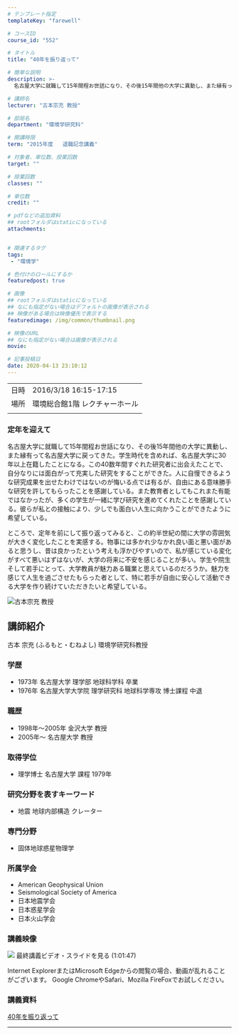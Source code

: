 ```yaml
---
# テンプレート指定
templateKey: "farewell"

# コースID
course_id: "552"

# タイトル
title: "40年を振り返って"

# 簡単な説明
description: >-
  名古屋大学に就職して15年間程お世話になり、その後15年間他の大学に異動し、また縁有って名古屋大学に戻ってきた。学生時代を含めれば、名古屋大学に30年以上在籍したことになる。この40数年間すぐれた研究者に出会えたことで、自分なりには面白がって充実した研究をすることができた。人に自慢できるような研究成果を出せたわけではないのが悔いる点では有るが、自由にある意味勝手な研究を許してもらったことを感謝 ....

# 講師名
lecturer: "古本宗充 教授"

# 部局名
department: "環境学研究科"

# 開講時限
term: "2015年度	退職記念講義"

# 対象者、単位数、授業回数
target: ""

# 授業回数
classes: ""

# 単位数
credit: ""

# pdfなどの追加資料
## rootフォルダはstaticになっている
attachments:


# 関連するタグ
tags:
 - "環境学"

# 色付けのロールにするか
featuredpost: true

# 画像
## rootフォルダはstaticになっている
## なにも指定がない場合はデフォルトの画像が表示される
## 映像がある場合は映像優先で表示する
featuredimage: /img/common/thumbnail.png

# 映像のURL
## なにも指定がない場合は画像が表示される
movie: 

# 記事投稿日
date: 2020-04-13 23:10:12
---
```


|   |   |
|---|---|
| 日時 | 2016/3/18  16:15-17:15 |
| 場所 | 環境総合館1階 レクチャーホール |
|   |   |


### 定年を迎えて

名古屋大学に就職して15年間程お世話になり、その後15年間他の大学に異動し、また縁有って名古屋大学に戻ってきた。学生時代を含めれば、名古屋大学に30年以上在籍したことになる。この40数年間すぐれた研究者に出会えたことで、自分なりには面白がって充実した研究をすることができた。人に自慢できるような研究成果を出せたわけではないのが悔いる点では有るが、自由にある意味勝手な研究を許してもらったことを感謝している。また教育者としてもこれまた有能ではなかったが、多くの学生が一緒に学び研究を進めてくれたことを感謝している。彼らが私との接触により、少しでも面白い人生に向かうことができたように希望している。

ところで、定年を前にして振り返ってみると、この約半世紀の間に大学の雰囲気が大きく変化したことを実感する。物事には多かれ少なかれ良い面と悪い面があると思うし、昔は良かったという考えも浮かびやすいので、私が感じている変化がすべて悪いはずはないが、大学の将来に不安を感じることが多い。学生や院生そして若手にとって、大学教員が魅力ある職業と思えているのだろうか。魅力を感じて人生を過ごさせたもらった者として、特に若手が自由に安心して活動できる大学を作り続けていただきたいと希望している。



![古本宗充 教授](https://ocw.nagoya-u.jp/files/552/furumoto.jpg) 
## 講師紹介

古本 宗充 (ふるもと・むねよし) 環境学研究科教授

### 学歴

* 1973年 名古屋大学 理学部 地球科学科 卒業
* 1976年 名古屋大学大学院 理学研究科 地球科学専攻 博士課程 中退

### 職歴

* 1998年～2005年 金沢大学 教授
* 2005年～ 名古屋大学 教授

### 取得学位

* 理学博士 名古屋大学 課程 1979年

### 研究分野を表すキーワード

* 地震 地球内部構造 クレーター

### 専門分野

* 固体地球惑星物理学

### 所属学会

* American Geophysical Union
* Seismological Society of America
* 日本地震学会
* 日本惑星学会
* 日本火山学会


### 講義映像


![](https://ocw.nagoya-u.jp/files/552/thumbnail.jpg) 
最終講義ビデオ・スライドを見る (1:01:47)

Internet ExplorerまたはMicrosoft Edgeからの閲覧の場合、動画が乱れることがございます。
Google ChromeやSafari、Mozilla FireFoxでお試しください。


### 講義資料

[40年を振り返って](https://ocw.nagoya-u.jp/files/552/document.pdf) 


-----